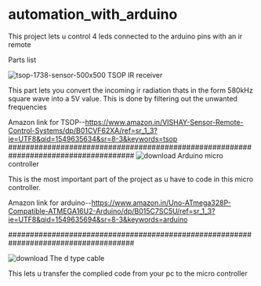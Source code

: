 # automation_with_arduino
This project lets u control 4 leds connected to the arduino pins with an ir remote

Parts list

![tsop-1738-sensor-500x500](https://user-images.githubusercontent.com/45619819/52483245-5ece8080-2bd9-11e9-8fc3-90572a5535c1.jpg)
TSOP IR receiver

This part lets you convert the incoming ir radiation thats in the form 580kHz square wave into a 5V value.
This is done by filtering out the unwanted frequencies 


Amazon link for TSOP--https://www.amazon.in/VISHAY-Sensor-Remote-Control-Systems/dp/B01CVF62XA/ref=sr_1_3?ie=UTF8&qid=1549635634&sr=8-3&keywords=tsop
#####################################################################################
![download](https://user-images.githubusercontent.com/45619819/52483352-b5d45580-2bd9-11e9-8a3d-403c3b7d9b3b.jpg)
Arduino micro controller

This is the most important part of the project as u have to code in this micro controller.

Amazon link for arduino--https://www.amazon.in/Uno-ATmega328P-Compatible-ATMEGA16U2-Arduino/dp/B015C7SC5U/ref=sr_1_3?ie=UTF8&qid=1549635694&sr=8-3&keywords=arduino

#####################################################################################

![download](https://user-images.githubusercontent.com/45619819/52483554-41e67d00-2bda-11e9-86ef-11415eeff62d.jpg)
The d type cable

This lets u transfer the complied code from your pc to the micro controller
